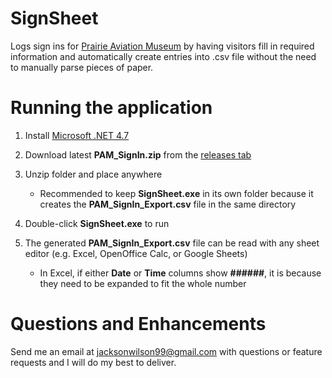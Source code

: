 # SignSheet
Logs sign ins for [Prairie Aviation Museum](http://prairieaviationmuseum.org/) by having visitors fill in required information and automatically create entries into .csv file without the need to manually parse pieces of paper.

# Running the application
1. Install [Microsoft .NET 4.7](https://www.microsoft.com/en-us/download/details.aspx?id=55170)
2. Download latest __PAM_SignIn.zip__ from the [releases tab](https://github.com/JacksonWilson/SignSheet/releases)
3. Unzip folder and place anywhere
 
   * Recommended to keep __SignSheet.exe__ in its own folder because it creates the __PAM_SignIn_Export.csv__ file in the same directory

4. Double-click __SignSheet.exe__ to run
5. The generated __PAM_SignIn_Export.csv__ file can be read with any sheet editor (e.g. Excel, OpenOffice Calc, or Google Sheets)

   * In Excel, if either __Date__ or __Time__ columns show __######__, it is because they need to be expanded to fit the whole number

# Questions and Enhancements
Send me an email at jacksonwilson99@gmail.com with questions or feature requests and I will do my best to deliver.
